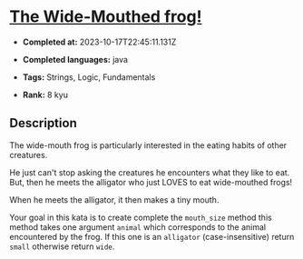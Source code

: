 # [The Wide-Mouthed frog! ](https://www.codewars.com/kata/57ec8bd8f670e9a47a000f89)

- **Completed at:** 2023-10-17T22:45:11.131Z

- **Completed languages:** java

- **Tags:** Strings, Logic, Fundamentals

- **Rank:** 8 kyu

## Description

The wide-mouth frog is particularly interested in the eating habits of other creatures.

He just can't stop asking the creatures he encounters what they like to eat. But, then he meets the alligator who just LOVES to eat wide-mouthed frogs!

When he meets the alligator, it then makes a tiny mouth.

Your goal in this kata is to create complete the `mouth_size` method this method takes one argument `animal` which corresponds to the animal encountered by the frog. If this one is an `alligator` (case-insensitive) return `small` otherwise return `wide`.